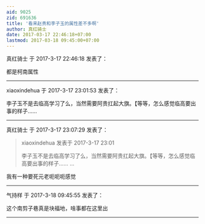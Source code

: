 ```yaml
---
aid: 9025
zid: 691636
title: '看来赵贵和李子玉的属性差不多啊'
author: 真红骑士
date: 2017-03-17 22:46:18+07:00
lastmod: 2017-03-18 09:45:00+07:00
---
```


真红骑士 于 2017-3-17 22:46:18 发表了：

都是柯南属性

---------

xiaoxindehua 于 2017-3-17 23:01:53 发表了：

李子玉不是去临高学习了么，当然需要阿贵扛起大旗。【等等，怎么感觉临高要出事的样子……

---------

真红骑士 于 2017-3-17 23:07:29 发表了：

> xiaoxindehua 发表于 2017-3-17 23:01
> 
> 李子玉不是去临高学习了么，当然需要阿贵扛起大旗。【等等，怎么感觉临高要出事的样子…… ...



我有一种要死元老呃呃呃感觉

---------

气持样 于 2017-3-18 09:45:55 发表了：

这个南剪子巷真是块福地，啥事都在这里出

---------

